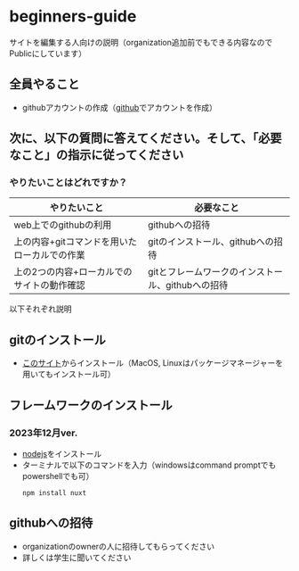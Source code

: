 # beginners-guide
サイトを編集する人向けの説明（organization追加前でもできる内容なのでPublicにしています）

## 全員やること
- githubアカウントの作成（[github](https://github.com)でアカウントを作成）

## 次に、以下の質問に答えてください。そして、「必要なこと」の指示に従ってください

### やりたいことはどれですか？

やりたいこと | 必要なこと
-- | -- 
web上でのgithubの利用  |  githubへの招待
上の内容+gitコマンドを用いたローカルでの作業 | gitのインストール、githubへの招待
上の2つの内容+ローカルでのサイトの動作確認 | gitとフレームワークのインストール、githubへの招待

以下それぞれ説明

## gitのインストール
- [このサイト](https://git-scm.com/downloads)からインストール（MacOS, Linuxはパッケージマネージャーを用いてもインストール可）

## フレームワークのインストール
### 2023年12月ver.
- [nodejs](https://nodejs.org/en/download/)をインストール
- ターミナルで以下のコマンドを入力（windowsはcommand promptでもpowershellでも可）
  ```sh
  npm install nuxt
  ```
  
## githubへの招待
- organizationのownerの人に招待してもらってください
- 詳しくは学生に聞いてください
